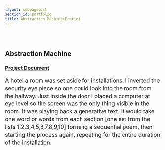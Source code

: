 ```yaml
---
layout: subpagepost
section_id: portfolio
title: Abstraction Machine(Erotic) 
---
```

<br>
<div class="full">
    <div class="row">
         <div class="large-12 large-centered columns">
        </div>
    </div>
<br>
<div class="Text_works">
<div class="Text_title_works">
<h2>Abstraction Machine</h2>
<a href="../images/portfolio/Abstraction Machine | Erotic.pdf"><h3>Project Document</h3></a>
</div>
<p style="line-height:25px; font-size: 18px">
A hotel a room was set aside for installations. I inverted the security eye piece so one could look into the room from the hallway. Just inside the door I placed a computer at eye level so the screen was the only thing visible in the room. It was playing back a generative text. It would take one word or words from each section [one set from the lists 1,2,3,4,5,6,7,8,9,10] forming a sequential poem, then starting the process again, repeating for the entire duration of the installation.
</p>
</div>
</div>
<br>